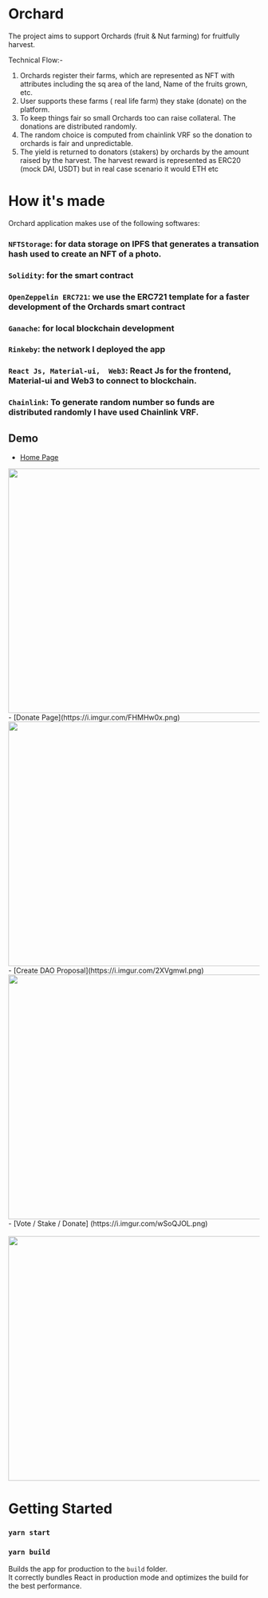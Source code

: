 # Orchard
The project aims to support Orchards (fruit & Nut farming) for fruitfully harvest.

Technical Flow:-
1) Orchards register their farms, which are represented as NFT with attributes including the sq area of the land, Name of the fruits grown, etc.
2) User supports these farms ( real life farm) they stake (donate) on the platform.
3) To keep things fair so small Orchards too can raise collateral. The donations are distributed randomly.
4) The random choice is computed from chainlink VRF so the donation to orchards is fair and unpredictable.
5) The yield is returned to donators (stakers) by orchards by the amount raised by the harvest. The harvest reward is represented as ERC20 (mock DAI, USDT) but in real case scenario it would ETH etc


# How it's made

Orchard application makes use of the following softwares:

### `NFTStorage`: for data storage on IPFS that generates a transation hash used to create an NFT of a photo.
###  `Solidity`:  for the smart contract
###  `OpenZeppelin ERC721`:  we use the ERC721 template for a faster development of the Orchards smart contract
###  `Ganache`:  for local blockchain development
###  `Rinkeby`: the network I deployed the app
###  `React Js, Material-ui,  Web3`: React Js for the frontend,  Material-ui and Web3 to connect to blockchain.
###  `Chainlink`: To generate random number so funds are distributed randomly I have used Chainlink VRF.

## Demo
- [Home Page](https://i.imgur.com/WaQ2Ru9.png)
<img src="https://i.imgur.com/WaQ2Ru9.png" width="950" height="490" />
- [Donate Page](https://i.imgur.com/FHMHw0x.png)
<img src="https://i.imgur.com/FHMHw0x.png" width="950" height="490" />
- [Create DAO Proposal](https://i.imgur.com/2XVgmwl.png) 
<img src="https://i.imgur.com/2XVgmwl.png" width="950" height="490" />
- [Vote / Stake / Donate] (https://i.imgur.com/wSoQJOL.png)<br> <br>
<img src="https://i.imgur.com/wSoQJOL.png" width="950" height="490" />

# Getting Started
### `yarn start`

### `yarn build`

Builds the app for production to the `build` folder.\
It correctly bundles React in production mode and optimizes the build for the best performance.
